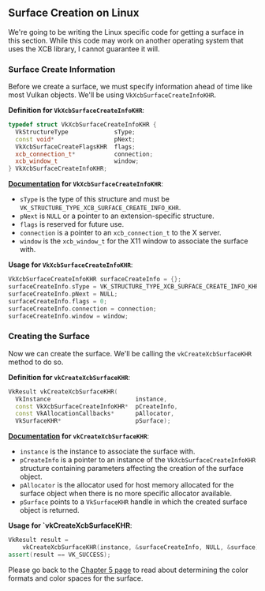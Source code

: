 ## Surface Creation on Linux

We're going to be writing the Linux specific code for getting a surface in this section. While this code may work on another operating system that uses the XCB library, I cannot guarantee it will.

### Surface Create Information

Before we create a surface, we must specify information ahead of time like most Vulkan objects. We'll be using `VkXcbSurfaceCreateInfoKHR`.

**Definition for `VkXcbSurfaceCreateInfoKHR`**:

```cpp
typedef struct VkXcbSurfaceCreateInfoKHR {
  VkStructureType             sType;
  const void*                 pNext;
  VkXcbSurfaceCreateFlagsKHR  flags;
  xcb_connection_t*           connection;
  xcb_window_t                window;
} VkXcbSurfaceCreateInfoKHR;
```

**[Documentation](https://www.khronos.org/registry/vulkan/specs/1.0-wsi_extensions/xhtml/vkspec.html#VkXcbSurfaceCreateInfoKHR) for `VkXcbSurfaceCreateInfoKHR`**:

- `sType` is the type of this structure and must be `VK_STRUCTURE_TYPE_XCB_SURFACE_CREATE_INFO_KHR`.
- `pNext` is `NULL` or a pointer to an extension-specific structure.
- `flags` is reserved for future use.
- `connection` is a pointer to an `xcb_connection_t` to the X server.
- `window` is the `xcb_window_t` for the X11 window to associate the surface with.

**Usage for `VkXcbSurfaceCreateInfoKHR`**:

```cpp
VkXcbSurfaceCreateInfoKHR surfaceCreateInfo = {};
surfaceCreateInfo.sType = VK_STRUCTURE_TYPE_XCB_SURFACE_CREATE_INFO_KHR;
surfaceCreateInfo.pNext = NULL;
surfaceCreateInfo.flags = 0;
surfaceCreateInfo.connection = connection;
surfaceCreateInfo.window = window;
```

### Creating the Surface

Now we can create the surface. We'll be calling the `vkCreateXcbSurfaceKHR` method to do so.

**Definition for `vkCreateXcbSurfaceKHR`**:

```cpp
VkResult vkCreateXcbSurfaceKHR(
  VkInstance                        instance,
  const VkXcbSurfaceCreateInfoKHR*  pCreateInfo,
  const VkAllocationCallbacks*      pAllocator,
  VkSurfaceKHR*                     pSurface);
```

**[Documentation](https://www.khronos.org/registry/vulkan/specs/1.0-wsi_extensions/xhtml/vkspec.html#vkCreateXcbSurfaceKHR) for `vkCreateXcbSurfaceKHR`**:

- `instance` is the instance to associate the surface with.
- `pCreateInfo` is a pointer to an instance of the `VkXcbSurfaceCreateInfoKHR` structure containing parameters affecting the creation of the surface object.
- `pAllocator` is the allocator used for host memory allocated for the surface object when there is no more specific allocator available.
- `pSurface` points to a `VkSurfaceKHR` handle in which the created surface object is returned.

**Usage for `vkCreateXcbSurfaceKHR**:

```cpp
VkResult result =
    vkCreateXcbSurfaceKHR(instance, &surfaceCreateInfo, NULL, &surface);
assert(result == VK_SUCCESS);
```

Please go back to the [Chapter 5 page](./chap05.md) to read about determining the color formats and color spaces for the surface.
